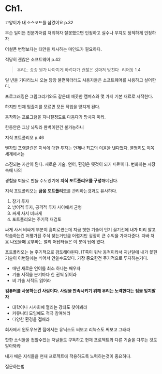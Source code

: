 
# Ch1.

고양이가 내 소스코드를 삼켰어요 p.32

무슨 일이든 전문가처럼 처리하자 잘못했으면 인정하고 실수나 무지도 정직하게 인정하자

어설픈 변명보다는 대안을 제시하는 마인드가 필요하다. 

적당히 괜찮은 소프트웨어 p.42

> 우리는 종종 뭔가 나아지게 하려다가 괜찮은 것마저 망친다 -리어왕 1.4
> 

일 년을 기다리느니 오늘 당장 불편하더라도 사용자들은 소프트웨어를 사용하고 싶어한다.

프로그래밍은 그림그리기와도 같은데 깨끗한 캠퍼스와 몇 가지 기본 재료로 시작한다.

하지만 언제 멈출지를 모르면 모든 작업을 망치게 된다.

동작하는 프로그램을 지나칠정도로 다듬다가 망치지 마라. 

한동안은 그냥 놔둬라 완벽이란건 불가능하니

지식 포트폴리오 p.46

벤자민 프랭클린은 지식에 대한 투자는 언제나 최고의 이윤을 낸다했다. 불행히도 이쪽 세계에서는

소진되는 자산이 된다. 새로운 기술, 언어, 환경은 옛것이 되기 마련이다. 변화하는 시장 속에 나의 

경험을 퇴물로 만들 수도있기에 **지식 포트폴리오를 구성**해야된다.

지식 포트폴리오는 **금융 포트폴리오**를 관리하는것과도 유사하다.

1. 장기 투자
2. 방어적 투자, 공격적 투자 사이에서 균형
3. 싸게 사서 비싸게 
4. 포트폴리오는 주기적 재검토

싸게 사서 비싸게 부분이 흥미로웠는데 지금 핫한 기술이 인기 끌기전에 내가 미리 알고 학습하는건 저평가된 주식 찾는거만큼 어렵지만 굉장히 큰 수익을 가져다준다. 자바 처음 나왔을때 공부하는 얼리 어답터들은 이 분야 탑에 있다.

포트폴리오는 늘 주기적으로 검토해야된다. IT쪽이 워낙 동적이라서 지난달에 내가 꽂힌 기술이 이번달에는 식어서 안쓸수도있다. 가장 중요한건 주기적으로 투자하는거다. 

- 매년 새로운 언어를 최소 하나는 배우자
- 기술 서적을 분기마다 한 권씩 읽어라
- 비 기술 서적도 읽어라

**컴퓨터를 사용하는건 사람이다. 사람을 만족시키기 위해 우리는 노력한다는 점을 잊지말자**

- 대학이나 시사회에 열리는 강좌도 찾아봐라
- 커뮤니티 모임에도 적극 참여해라
- 다양한 환경을 접해라

회사에서 윈도우쓰면 집에서는 유닉스도 써보고 리눅스도 써보고 그래라

핫한 소식들을 접할수있는 저널들도 구독하고 현재 프로젝트와 다른 기술을 다루는 것도 알아봐라

내가 배운 지식들을 현재 프로젝트에 적용하도록 노력하는것이 중요하다. 

질문하는법
